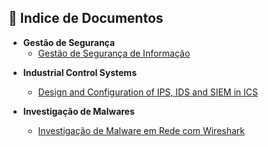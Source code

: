 ## 📂 Indice de Documentos

- **Gestão de Segurança**
  - [Gestão de Segurança de Informação](https://www.inf.ufsc.br/~bosco.sobral/ensino/ine5680/material-seg-redes/gsi.pdf)

* **Industrial Control Systems**
  * [Design and Configuration of IPS, IDS and SIEM in ICS](https://drive.google.com/file/d/1GWJJy3IkaXY-bDsZnL8jc_ynfkbNR9nF/view?usp=sharing)

* **Investigação de Malwares**
  * [Investigação de Malware em Rede com Wireshark](./analise-hash-wireshark.md)
